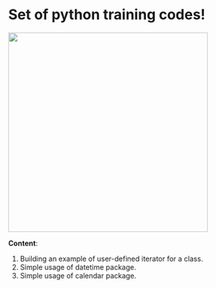 # Set of python training codes!
<img src="https://user-images.githubusercontent.com/71928772/197057148-fbd79a56-0b30-440b-b02a-a4965b5bcebb.svg" width = "400">

**Content**:
  001. Building an example of user-defined iterator for a class.
  002. Simple usage of datetime package.
  003. Simple usage of calendar package.

